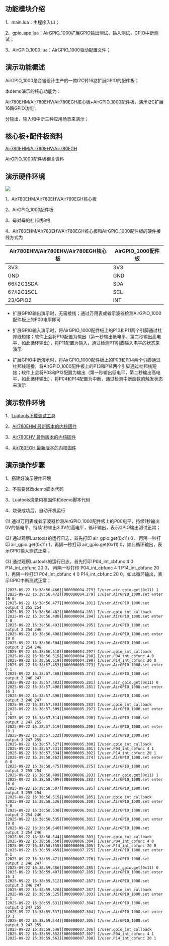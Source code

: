 ## 功能模块介绍

1、main.lua：主程序入口；

2、gpio_app.lua：AirGPIO_1000扩展GPIO输出测试，输入测试，GPIO中断测试；

3、AirGPIO_1000.lua：AirGPIO_1000驱动配置文件；

## 演示功能概述

AirGPIO_1000是合宙设计生产的一款I2C转16路扩展GPIO的配件板；

本demo演示的核心功能为：

Air780EHM/Air780EHV/Air780EGH核心板+AirGPIO_1000配件板，演示I2C扩展16路GPIO功能；

分输出、输入和中断三种应用场景来演示；

## 核心板+配件板资料

[Air780EHM/Air780EHV/Air780EGH](https://docs.openluat.com/air780ehv/product/shouce/)

[AirGPIO_1000配件板相关资料](https://docs.openluat.com/accessory/AirGPIO_1000/)

## 演示硬件环境

![](https://docs.openluat.com/accessory/AirGPIO_1000/image/connect_Air780EHV.jpg)

1、Air780EHM/Air780EHV/Air780EGH核心板

2、AirGPIO_1000配件板

3、母对母的杜邦线8根

4、Air780EHM/Air780EHV/Air780EGH核心板和AirGPIO_1000配件板的硬件接线方式为

| Air780EHM/Air780EHV/Air780EGH核心板 | AirGPIO_1000配件板 |
| ------------ | ------------------ |
|     3V3     |         3V3        |
|     GND   |         GND        |
| 66/I2C1SDA |         SDA        |
| 67/I2C1SCL |         SCL        |
|   23/GPIO2   |         INT        |

- 扩展GPIO输出演示时，无需接线；通过万用表或者示波器检测AirGPIO_1000配件板上的P00电平即可

- 扩展GPIO输入演示时，将AirGPIO_1000配件板上的P10和P11两个引脚通过杜邦线短接；软件上会将P10配置为输出（第一秒输出低电平，第二秒输出高电平，如此循环输出），将P11配置为输入，通过检测P11引脚输入电平的状态来演示

- 扩展GPIO中断演示时，将AirGPIO_1000配件板上的P03和P04两个引脚通过杜邦线短接，将AirGPIO_1000配件板上的P13和P14两个引脚通过杜邦线短接；软件上会将P03和P13配置为输出（第一秒输出低电平，第二秒输出高电平，如此循环输出），将P04和P14配置为中断，通过检测中断函数的触发状态来演示


## 演示软件环境

1、[Luatools下载调试工具](https://docs.openluat.com/air780ehv/luatos/common/download/)

2、[Air780EHM 最新版本的内核固件](https://docs.openluat.com/air780epm/luatos/firmware/version/)

3、[Air780EHV 最新版本的内核固件](https://docs.openluat.com/air780ehv/luatos/firmware/version/)

4、[Air780EGH 最新版本的内核固件](https://docs.openluat.com/air780egh/luatos/firmware/version/)


## 演示操作步骤

1、搭建好演示硬件环境

2、不需要修改demo脚本代码

3、Luatools烧录内核固件和demo脚本代码

4、烧录成功后，自动开机运行

   (1) 通过万用表或者示波器检测AirGPIO_1000配件板上的P00电平，持续1秒输出0V的低电平，持续1秒输出3.3V的高电平，循环输出，表示GPIO输出测试正常；

   (2) 通过观察Luatools的运行日志，首先打印 air_gpio.get(0x11) 0， 再隔一秒打印 air_gpio.get(0x11) 1，再隔一秒打印 air_gpio.get(0x11) 0，如此循环输出，表示GPIO输入测试正常；

   (3) 通过观察Luatools的运行日志，首先打印 P04_int_cbfunc 4 0      P14_int_cbfunc 20 0， 再隔一秒打印  P04_int_cbfunc 4 1      P14_int_cbfunc 20 1，再隔一秒打印 P04_int_cbfunc 4 0      P14_int_cbfunc 20 0，如此循环输出，表示GPIO中断测试正常；

```
[2025-09-22 16:38:56.466][000000004.279] I/user.air_gpio.get(0x11) 1
[2025-09-22 16:38:56.472][000000004.279] I/user.AirGPIO_1000.set enter 16 0
[2025-09-22 16:38:56.477][000000004.281] I/user.AirGPIO_1000.set output 3 255 254
[2025-09-22 16:38:56.482][000000004.281] I/user.gpio_int_callback
[2025-09-22 16:38:56.488][000000004.294] I/user.AirGPIO_1000.set enter 3 0
[2025-09-22 16:38:56.493][000000004.295] I/user.AirGPIO_1000.set output 2 254 246
[2025-09-22 16:38:56.498][000000004.295] I/user.AirGPIO_1000.set enter 19 0
[2025-09-22 16:38:56.504][000000004.296] I/user.AirGPIO_1000.set output 3 254 246
[2025-09-22 16:38:56.510][000000004.297] I/user.gpio_int_callback
[2025-09-22 16:38:56.515][000000004.298] I/user.P04_int_cbfunc 4 0
[2025-09-22 16:38:56.519][000000004.299] I/user.P14_int_cbfunc 20 0
[2025-09-22 16:38:57.453][000000005.273] I/user.AirGPIO_1000.set enter 0 1
[2025-09-22 16:38:57.468][000000005.274] I/user.AirGPIO_1000.set output 2 246 247
[2025-09-22 16:38:57.482][000000005.281] I/user.air_gpio.get(0x11) 0
[2025-09-22 16:38:57.490][000000005.281] I/user.AirGPIO_1000.set enter 16 1
[2025-09-22 16:38:57.498][000000005.283] I/user.AirGPIO_1000.set output 3 246 247
[2025-09-22 16:38:57.503][000000005.283] I/user.gpio_int_callback
[2025-09-22 16:38:57.509][000000005.297] I/user.AirGPIO_1000.set enter 3 1
[2025-09-22 16:38:57.514][000000005.298] I/user.AirGPIO_1000.set output 2 247 255
[2025-09-22 16:38:57.519][000000005.298] I/user.AirGPIO_1000.set enter 19 1
[2025-09-22 16:38:57.522][000000005.299] I/user.AirGPIO_1000.set output 3 247 255
[2025-09-22 16:38:57.527][000000005.300] I/user.gpio_int_callback
[2025-09-22 16:38:57.531][000000005.301] I/user.P04_int_cbfunc 4 1
[2025-09-22 16:38:57.534][000000005.302] I/user.P14_int_cbfunc 20 1
[2025-09-22 16:38:58.462][000000006.274] I/user.AirGPIO_1000.set enter 0 0
[2025-09-22 16:38:58.475][000000006.275] I/user.AirGPIO_1000.set output 2 255 254
[2025-09-22 16:38:58.489][000000006.283] I/user.air_gpio.get(0x11) 1
[2025-09-22 16:38:58.499][000000006.283] I/user.AirGPIO_1000.set enter 16 0
[2025-09-22 16:38:58.507][000000006.285] I/user.AirGPIO_1000.set output 3 255 254
[2025-09-22 16:38:58.515][000000006.285] I/user.gpio_int_callback
[2025-09-22 16:38:58.526][000000006.300] I/user.AirGPIO_1000.set enter 3 0
[2025-09-22 16:38:58.530][000000006.301] I/user.AirGPIO_1000.set output 2 254 246
[2025-09-22 16:38:58.535][000000006.301] I/user.AirGPIO_1000.set enter 19 0
[2025-09-22 16:38:58.540][000000006.302] I/user.AirGPIO_1000.set output 3 254 246
[2025-09-22 16:38:58.544][000000006.303] I/user.gpio_int_callback
[2025-09-22 16:38:58.550][000000006.304] I/user.P04_int_cbfunc 4 0
[2025-09-22 16:38:58.555][000000006.305] I/user.P14_int_cbfunc 20 0
[2025-09-22 16:38:59.459][000000007.275] I/user.AirGPIO_1000.set enter 0 1
[2025-09-22 16:38:59.471][000000007.276] I/user.AirGPIO_1000.set output 2 246 247
[2025-09-22 16:38:59.486][000000007.285] I/user.air_gpio.get(0x11) 0
[2025-09-22 16:38:59.497][000000007.285] I/user.AirGPIO_1000.set enter 16 1
[2025-09-22 16:38:59.512][000000007.287] I/user.AirGPIO_1000.set output 3 246 247
[2025-09-22 16:38:59.520][000000007.287] I/user.gpio_int_callback
[2025-09-22 16:38:59.525][000000007.303] I/user.AirGPIO_1000.set enter 3 1
[2025-09-22 16:38:59.531][000000007.304] I/user.AirGPIO_1000.set output 2 247 255
[2025-09-22 16:38:59.537][000000007.304] I/user.AirGPIO_1000.set enter 19 1
[2025-09-22 16:38:59.544][000000007.305] I/user.AirGPIO_1000.set output 3 247 255
[2025-09-22 16:38:59.548][000000007.306] I/user.gpio_int_callback
[2025-09-22 16:38:59.552][000000007.307] I/user.P04_int_cbfunc 4 1
[2025-09-22 16:38:59.562][000000007.308] I/user.P14_int_cbfunc 20 1

```

